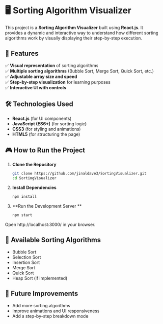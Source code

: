 # 🖥️ Sorting Algorithm Visualizer

This project is a **Sorting Algorithm Visualizer** built using **React.js**. It provides a dynamic and interactive way to understand how different sorting algorithms work by visually displaying their step-by-step execution.

## 🚀 Features
✅ **Visual representation** of sorting algorithms  
✅ **Multiple sorting algorithms** (Bubble Sort, Merge Sort, Quick Sort, etc.)  
✅ **Adjustable array size and speed**  
✅ **Step-by-step visualization** for learning purposes  
✅ **Interactive UI with controls**  

## 🛠️ Technologies Used
- **React.js** (for UI components)
- **JavaScript (ES6+)** (for sorting logic)
- **CSS3** (for styling and animations)
- **HTML5** (for structuring the page)


## 🎮 How to Run the Project
1. **Clone the Repository**  
   ```bash
   git clone https://github.com/jinaldave3/SortingVisualizer.git
   cd SortingVisualizer
2. **Install Dependencies**  
   ```bash
   npm install
3. **Run the Development Server **  
   ```bash
   npm start

Open http://localhost:3000/ in your browser.

## 📌 Available Sorting Algorithms
- Bubble Sort
- Selection Sort
- Insertion Sort
- Merge Sort
- Quick Sort
- Heap Sort (if implemented)

## 📝 Future Improvements
- Add more sorting algorithms
- Improve animations and UI responsiveness
- Add a step-by-step breakdown mode


